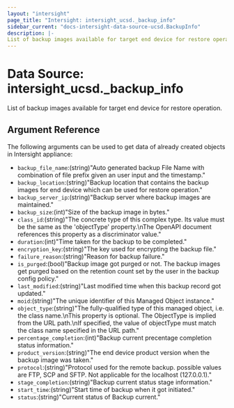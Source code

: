 ```yaml
---
layout: "intersight"
page_title: "Intersight: intersight_ucsd._backup_info"
sidebar_current: "docs-intersight-data-source-ucsd.BackupInfo"
description: |-
List of backup images available for target end device for restore operation.
---
```


# Data Source: intersight_ucsd._backup_info
List of backup images available for target end device for restore operation.
## Argument Reference
The following arguments can be used to get data of already created objects in Intersight appliance:
* `backup_file_name`:(string)"Auto generated backup File Name with combination of file prefix given an user input and the timestamp."
* `backup_location`:(string)"Backup location that contains the backup images for end device which can be used for restore operation."
* `backup_server_ip`:(string)"Backup server where backup images are maintained."
* `backup_size`:(int)"Size of the backup image in bytes."
* `class_id`:(string)"The concrete type of this complex type. Its value must be the same as the 'objectType' property.\nThe OpenAPI document references this property as a discriminator value."
* `duration`:(int)"Time taken for the backup to be completed."
* `encryption_key`:(string)"The key used for encrypting the backup file."
* `failure_reason`:(string)"Reason for backup failure."
* `is_purged`:(bool)"Backup image got purged or not. The backup images get purged based on the retention count set by the user in the backup config policy."
* `last_modified`:(string)"Last modified time when this backup record got updated."
* `moid`:(string)"The unique identifier of this Managed Object instance."
* `object_type`:(string)"The fully-qualified type of this managed object, i.e. the class name.\nThis property is optional. The ObjectType is implied from the URL path.\nIf specified, the value of objectType must match the class name specified in the URL path."
* `percentage_completion`:(int)"Backup current precentage completion status information."
* `product_version`:(string)"The end device product version when the backup image was taken."
* `protocol`:(string)"Protocol used for the remote backup. possible values are FTP, SCP and SFTP. Not applicable for the localhost (127.0.0.1)."
* `stage_completion`:(string)"Backup current status stage information."
* `start_time`:(string)"Start time of backup when it got initiated."
* `status`:(string)"Current status of Backup current."
